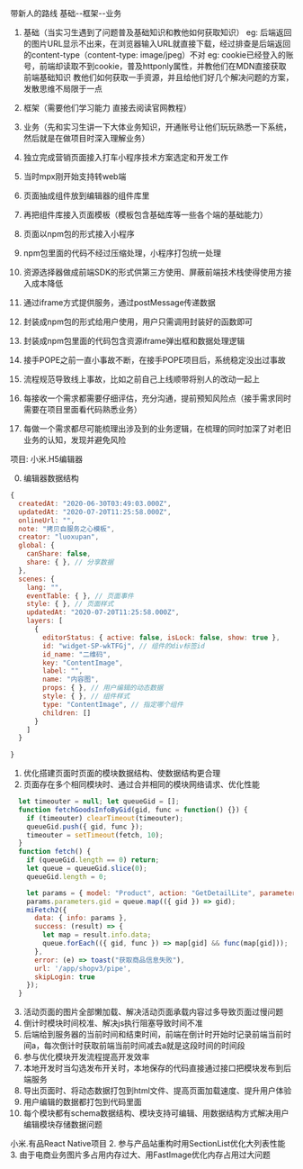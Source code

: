带新人的路线
基础--框架--业务

1. 基础（当实习生遇到了问题普及基础知识和教他如何获取知识）
  eg: 后端返回的图片URL显示不出来，在浏览器输入URL就直接下载，经过排查是后端返回的content-type（content-type: image/jpeg）不对
  eg: cookie已经登入的账号，前端却读取不到cookie，普及httponly属性，并教他们在MDN直接获取前端基础知识
  教他们如何获取一手资源，并且给他们好几个解决问题的方案，发散思维不局限于一点
2. 框架（需要他们学习能力  直接去阅读官网教程）
3. 业务（先和实习生讲一下大体业务知识，开通账号让他们玩玩熟悉一下系统，然后就是在做项目时深入理解业务）


3. 独立完成营销页面接入打车小程序技术方案选定和开发工作
  1. 当时mpx刚开始支持转web端
  2. 页面抽成组件放到编辑器的组件库里
  3. 再把组件库接入页面模板（模板包含基础库等一些各个端的基础能力）
  4. 页面以npm包的形式接入小程序
  5. npm包里面的代码不经过压缩处理，小程序打包统一处理

4. 资源选择器做成前端SDK的形式供第三方使用、屏蔽前端技术栈使得使用方接入成本降低
  1. 通过iframe方式提供服务，通过postMessage传递数据
  2. 封装成npm包的形式给用户使用，用户只需调用封装好的函数即可
  3. 封装成npm包里面的代码包含资源iframe弹出框和数据处理逻辑

3. 接手POPE之前一直小事故不断，在接手POPE项目后，系统稳定没出过事故
  1. 流程规范导致线上事故，比如之前自己上线顺带将别人的改动一起上
  2. 每接收一个需求都需要仔细评估，充分沟通，提前预知风险点（接手需求同时需要在项目里面看代码熟悉业务）
  3. 每做一个需求都尽可能梳理出涉及到的业务逻辑，在梳理的同时加深了对老旧业务的认知，发现并避免风险


项目:  小米.H5编辑器

0. 编辑器数据结构
```js
{
  createdAt: "2020-06-30T03:49:03.000Z",
  updatedAt: "2020-07-20T11:25:58.000Z",
  onlineUrl: "",
  note: "拷贝自服务之心模板",
  creator: "luoxupan",
  global: {
    canShare: false,
    share: { }, // 分享数据
  },
  scenes: {
    lang: "",
    eventTable: { }, // 页面事件
    style: { }, // 页面样式
    updatedAt: "2020-07-20T11:25:58.000Z",
    layers: [
      {
        editorStatus: { active: false, isLock: false, show: true },
        id: "widget-SP-wkTFGj", // 组件的div标签id
        id_name: "二维码",
        key: "ContentImage",
        label: "",
        name: "内容图",
        props: { }, // 用户编辑的动态数据
        style: { }, // 组件样式
        type: "ContentImage", // 指定哪个组件
        children: []
      }
    ]
  }
  
}
```
1. 优化搭建页面时页面的模块数据结构、使数据结构更合理
2. 页面存在多个相同模块时、通过合并相同的模块网络请求、优化性能
  ```js
    let timeouter = null; let queueGid = [];
    function fetchGoodsInfoByGid(gid, func = function() {}) {
      if (timeouter) clearTimeout(timeouter);
      queueGid.push({ gid, func });
      timeouter = setTimeout(fetch, 10);
    }
    function fetch() {
      if (queueGid.length == 0) return;
      let queue = queueGid.slice(0);
      queueGid.length = 0;

      let params = { model: "Product", action: "GetDetailLite", parameters: {} };
      params.parameters.gid = queue.map(({ gid }) => gid);
      miFetch2({
        data: { info: params },
        success: (result) => {
          let map = result.info.data;
          queue.forEach(({ gid, func }) => map[gid] && func(map[gid]));
        },
        error: (e) => toast("获取商品信息失败"),
        url: '/app/shopv3/pipe',
        skipLogin: true
      });
    }
  ```
3. 活动页面的图片全部懒加载、解决活动页面承载内容过多导致页面过慢问题
4. 倒计时模块时间校准、解决js执行阻塞导致时间不准
  1. 后端给到服务器的当前时间和结束时间，前端在倒计时开始时记录前端当前时间a，每次倒计时获取前端当前时间减去a就是这段时间的时间段
5. 参与优化模块开发流程提高开发效率
  1. 本地开发时当勾选发布开关时，本地保存的代码直接通过接口把模块发布到后端服务
6. 导出页面时、将动态数据打包到html文件、提高页面加载速度、提升用户体验
  1. 用户编辑的数据都打包到代码里面
7. 每个模块都有schema数据结构、模块支持可编辑、用数据结构方式解决用户编辑模块存储数据问题


小米.有品React Native项目
2. 参与产品站重构时用SectionList优化大列表性能
3. 由于电商业务图片多占用内存过大、用FastImage优化内存占用过大问题
